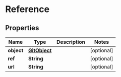 # Reference

## Properties
Name | Type | Description | Notes
------------ | ------------- | ------------- | -------------
**object** | [**GitObject**](GitObject.md) |  |  [optional]
**ref** | **String** |  |  [optional]
**url** | **String** |  |  [optional]
